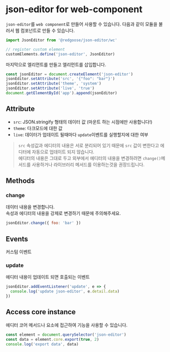 # json-editor for web-component

`json-editor`를 `web component`로 만들어 사용할 수 있습니다.
다음과 같이 모듈을 불러서 웹 컴포넌트로 만들 수 있습니다.

```javascript
import JsonEditor from '@redgoose/json-editor/wc'

// register custom element
customElements.define('json-editor', JsonEditor)
```

마지막으로 엘리먼트를 만들고 엘리먼트를 삽입합니다.

```javascript
const jsonEditor = document.createElement('json-editor')
jsonEditor.setAttribute('src', '{"foo": "bar"}')
jsonEditor.setAttribute('theme', 'system')
jsonEditor.setAttribute('live', 'true')
document.getElementById('app').append(jsonEditor)
```


## Attribute

- `src`: JSON.stringify 형태의 데이터 값 (마운트 하는 시점에만 사용합니다!)
- `theme`: 다크모드에 대한 값
- `live`: 데이터가 업데이트 될때마다 `update`이벤트를 실행할지에 대한 여부

> `src` 속성값과 에디터의 내용은 서로 분리되어 있기 때문에 `src` 값이 변한다고 에디터에 자동으로 업데이트 되지 않습니다.  
> 에디터의 내용은 그대로 두고 외부에서 에디터의 내용을 변경하려면 `change()`메서드를 사용하거나 라이브러리 메서드를 이용하는것을 권장드립니다.


## Methods

### change

데이터 내용을 변경합니다.  
속성과 에디터의 내용을 강제로 변경하기 때문에 주의해주세요.

```javascript
jsonEditor.change({ foo: 'bar' })
```


## Events

커스텀 이벤트

### update

에디터 내용이 업데이트 되면 호출되는 이벤트

```javascript
jsonEditor.addEventListener('update', e => {
  console.log('update json-editor', e.detail.data)
})
```


## Access core instance

에디터 코어 메서드나 요소에 접근하여 기능을 사용할 수 있습니다.

```javascript
const element = document.querySelector('json-editor')
const data = element.core.export(true, 2)
console.log('export data', data)
```
